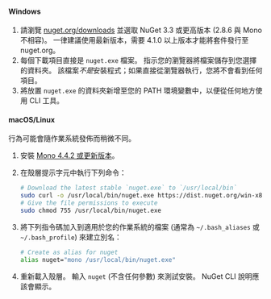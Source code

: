 #### <a name="windows"></a>Windows

1. 請瀏覽 [nuget.org/downloads](https://nuget.org/downloads) 並選取 NuGet 3.3 或更高版本 (2.8.6 與 Mono 不相容)。 一律建議使用最新版本，需要 4.1.0 以上版本才能將套件發行至 nuget.org。
1. 每個下載項目直接是 `nuget.exe` 檔案。 指示您的瀏覽器將檔案儲存到您選擇的資料夾。 該檔案*不是*安裝程式；如果直接從瀏覽器執行，您將不會看到任何項目。
1. 將放置 `nuget.exe` 的資料夾新增至您的 PATH 環境變數中，以便從任何地方使用 CLI 工具。

#### <a name="macoslinux"></a>macOS/Linux

行為可能會隨作業系統發佈而稍微不同。

1. 安裝 [Mono 4.4.2 或更新版本](http://www.mono-project.com/docs/getting-started/install/)。

1. 在殼層提示字元中執行下列命令：

    ```bash
    # Download the latest stable `nuget.exe` to `/usr/local/bin`
    sudo curl -o /usr/local/bin/nuget.exe https://dist.nuget.org/win-x86-commandline/latest/nuget.exe
    # Give the file permissions to execute
    sudo chmod 755 /usr/local/bin/nuget.exe
    ```

1. 將下列指令碼加入到適用於您的作業系統的檔案 (通常為 `~/.bash_aliases` 或 `~/.bash_profile`) 來建立別名：

    ```bash
    # Create as alias for nuget
    alias nuget="mono /usr/local/bin/nuget.exe"
    ```

1. 重新載入殼層。  輸入 `nuget` (不含任何參數) 來測試安裝。 NuGet CLI 說明應該會顯示。